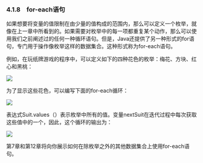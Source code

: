    

### 4.1.8　for-each语句

如果想要将变量的值限制在由少量的值构成的范围内，那么可以定义一个枚举，就像在上一章中所看到的。如果需要对枚举中的每一项都重复某个动作，那么可以使用我们之前阐述过的任何一种循环语句。但是，Java还提供了另一种形式的for语句，专门用于操作像枚举这样的数据集合。这种形式称为for-each语句。

例如，在玩纸牌游戏的程序中，可以定义如下的四种花色的枚举：梅花、方块、红心和黑桃：

![](../Images/image10007.gif)

为了显示这些花色，可以编写下面的for-each循环：

![](0-Assets/Epubook/程序员编程语言经典合集（计算机科学丛书5册套装），javapython编程语言含经典教材龙书《编译原理》%20(Bruce%20Eckel%20%20Alfred%20V.%20Aho%20%20Monica%20S.%20Lam%20etc.)%20(Z-Library)/images/image10008.jpeg)

表达式Suit.values（）表示枚举中所有的值。变量nextSuit在迭代过程中每次获取这些值中的一个，因此，这个循环的输出为：

![](../Images/image10009.gif)

第7章和第12章将向你展示如何在除枚举之外的其他数据集合上使用for-each语句。
